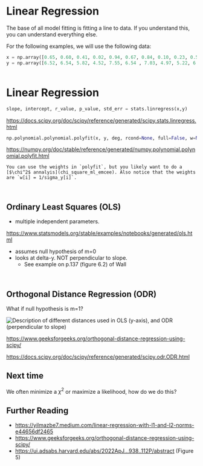 # Linear Regression

The base of all model fitting is fitting a line to data. If you understand this, you can understand everything else.

For the following examples, we will use the following data:
<!-- m=3.2, b=4.5, eta=0.1 -->
```python
x = np.array([0.65, 0.60, 0.41, 0.02, 0.94, 0.67, 0.84, 0.10, 0.23, 0.59])
y = np.array([6.52, 6.54, 5.82, 4.52, 7.55, 6.54 , 7.03, 4.97, 5.22, 6.47])
```


```{index} scipy.stats
```
# Linear Regression

```python
slope, intercept, r_value, p_value, std_err = stats.linregress(x,y)
```

https://docs.scipy.org/doc/scipy/reference/generated/scipy.stats.linregress.html

```python
np.polynomial.polynomial.polyfit(x, y, deg, rcond=None, full=False, w=None)
```

https://numpy.org/doc/stable/reference/generated/numpy.polynomial.polynomial.polyfit.html

```{note}
You can use the weights in `polyfit`, but you likely want to do a [$\chi^2$ annalyis](chi_square_ml_emcee). Also notice that the weights are `w[i] = 1/sigma_y[i]`.
```

```{index} statsmodels
```
```{index} Ordinary Least Squares (OLS)
```
## Ordinary Least Squares (OLS)


- multiple independent parameters.

https://www.statsmodels.org/stable/examples/notebooks/generated/ols.html

- assumes null hypothesis of m=0
- looks at delta-y. NOT perpendicular to slope. 
    - See example on p.137 (figure 6.2) of Wall


```{index} SciPy
```
```{index} Orthogonal Distance Regression (ODR)
```
## Orthogonal Distance Regression (ODR)

What if null hypothesis is m=1?

![Description of different distances used in OLS (y-axis), and ODR (perpendicular to slope) ](https://media.geeksforgeeks.org/wp-content/uploads/20211219223720/19121.png)

https://www.geeksforgeeks.org/orthogonal-distance-regression-using-scipy/

https://docs.scipy.org/doc/scipy/reference/generated/scipy.odr.ODR.html


## Next time

We often minimize a $\chi^2$ or maximize a likelihood, how do we do this?


## Further Reading

* https://yilmazbe7.medium.com/linear-regression-with-l1-and-l2-norms-e44656df2465
* https://www.geeksforgeeks.org/orthogonal-distance-regression-using-scipy/
* https://ui.adsabs.harvard.edu/abs/2022ApJ...938..112P/abstract (Figure 5)
